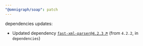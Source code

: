 ```yaml
---
"@omnigraph/soap": patch
---
```

dependencies updates:
  - Updated dependency [`fast-xml-parser@4.2.3` ↗︎](https://www.npmjs.com/package/fast-xml-parser/v/4.2.3) (from `4.2.2`, in `dependencies`)
